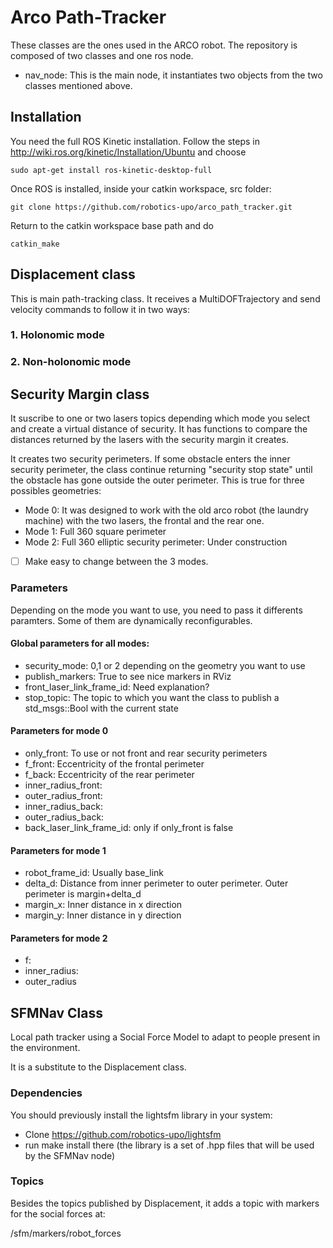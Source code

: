 # Arco Path-Tracker

These classes are the ones used in the ARCO robot. The repository is composed of two classes and one ros node.

- nav_node: This is the main node, it instantiates two objects from the two classes mentioned above. 

## Installation

You need the full ROS Kinetic installation. Follow the steps in http://wiki.ros.org/kinetic/Installation/Ubuntu and choose 

```
sudo apt-get install ros-kinetic-desktop-full
```

Once ROS is installed, inside your catkin workspace, src folder:

```
git clone https://github.com/robotics-upo/arco_path_tracker.git
```

Return to the catkin workspace base path and do

```
catkin_make
```

## Displacement class

This is main path-tracking class. It receives a MultiDOFTrajectory and send velocity commands to follow it in two ways:

### 1. Holonomic mode

### 2. Non-holonomic mode

## Security Margin class

It suscribe to one or two lasers topics depending which mode you select and create a virtual distance of security. It has functions to compare the distances returned by the lasers with the security margin it creates.

It creates two security perimeters. If some obstacle enters the inner security perimeter, the class continue returning "security stop state" until the obstacle has gone outside the outer perimeter. This is true for three possibles geometries: 


- Mode 0: It was designed to work with the old arco robot (the laundry machine) with the two lasers, the frontal and the rear one. 
- Mode 1: Full 360 square perimeter
- Mode 2: Full 360 elliptic security perimeter: Under construction

- [ ] Make easy to change between the 3 modes. 



### Parameters

Depending on the mode you want to use, you need to pass it differents paramters. Some of them are dynamically reconfigurables. 

#### Global parameters for all modes:

- security_mode: 0,1 or 2 depending on the geometry you want to use
- publish_markers: True to see nice markers in RViz
- front_laser_link_frame_id: Need explanation?
- stop_topic: The topic to which you want the class to publish a std_msgs::Bool with the current state

#### Parameters for mode 0
- only_front: To use or not front and rear security perimeters
- f_front: Eccentricity of the frontal perimeter
- f_back: Eccentricity of the rear perimeter
- inner_radius_front: 
- outer_radius_front:
- inner_radius_back:
- outer_radius_back:
- back_laser_link_frame_id: only if only_front is false
#### Parameters for mode 1
- robot_frame_id: Usually base_link
- delta_d: Distance from inner perimeter to outer perimeter. Outer perimeter is margin+delta_d
- margin_x: Inner distance in x direction
- margin_y: Inner distance in y direction

#### Parameters for mode 2

- f:
- inner_radius:
- outer_radius


## SFMNav Class

Local path tracker using a Social Force Model to adapt to people present in the environment.

It is a substitute to the Displacement class.

### Dependencies


You should previously install the lightsfm library in your system:

- Clone https://github.com/robotics-upo/lightsfm
- run make install there (the library is a set of .hpp files that will be used by the SFMNav node)


### Topics

Besides the topics published by Displacement, it adds a topic with markers for the social forces at:

/sfm/markers/robot_forces


